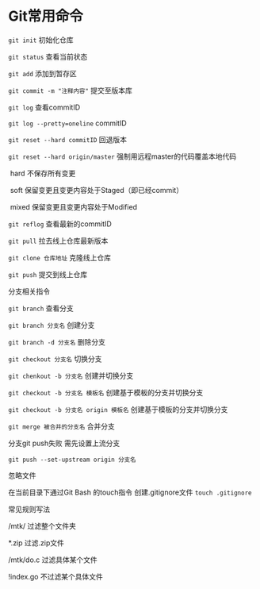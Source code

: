 # Git常用命令



`git init` 初始化仓库


`git status` 查看当前状态

`git add` 添加到暂存区

`git commit -m "注释内容"` 提交至版本库



`git log` 查看commitID

`git log --pretty=oneline` commitID

`git reset --hard commitID`  回退版本

`git reset --hard origin/master` 强制用远程master的代码覆盖本地代码

​	hard 不保存所有变更

​	soft 保留变更且变更内容处于Staged（即已经commit）

​	mixed 保留变更且变更内容处于Modified

`git reflog` 查看最新的commitID

`git pull` 拉去线上仓库最新版本



`git clone 仓库地址` 克隆线上仓库

`git push`  提交到线上仓库



分支相关指令

`git branch` 查看分支

`git branch 分支名` 创建分支

`git branch -d 分支名` 删除分支

`git checkout 分支名` 切换分支

`git chenkout -b 分支名` 创建并切换分支

`git checkout -b 分支名 模板名` 创建基于模板的分支并切换分支

`git checkout -b 分支名 origin 模板名` 创建基于模板的分支并切换分支

`git merge 被合并的分支名` 合并分支 



分支git push失败 需先设置上流分支

`git push --set-upstream origin 分支名`



忽略文件

在当前目录下通过Git Bash 的touch指令 创建.gitignore文件 `touch .gitignore`

常见规则写法

/mtk/ 过滤整个文件夹

*.zip 过滤.zip文件

/mtk/do.c 过滤具体某个文件

!index.go 不过滤某个具体文件

